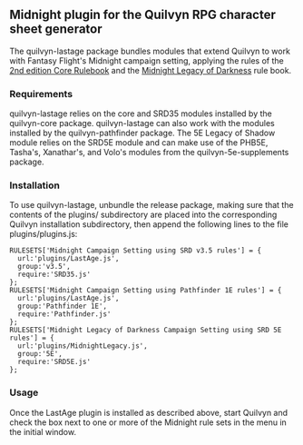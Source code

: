 ## Midnight plugin for the Quilvyn RPG character sheet generator

The quilvyn-lastage package bundles modules that extend Quilvyn to work with
Fantasy Flight's Midnight campaign setting, applying the rules of the
<a href="https://www.drivethrurpg.com/product/2718/Midnight-2nd-Edition-Core-Rulebook">2nd edition Core Rulebook</a>
and the
<a href="https://www.drivethrurpg.com/product/369174/MIDNIGHT--Legacy-of-Darkness?src=hottest">Midnight Legacy of Darkness</a> rule book.

### Requirements

quilvyn-lastage relies on the core and SRD35 modules installed by the
quilvyn-core package. quilvyn-lastage can also work with the modules installed
by the quilvyn-pathfinder package. The 5E Legacy of Shadow module relies on the
SRD5E module and can make use of the PHB5E, Tasha's, Xanathar's, and Volo's
modules from the quilvyn-5e-supplements package.

### Installation

To use quilvyn-lastage, unbundle the release package, making sure that the
contents of the plugins/ subdirectory are placed into the corresponding Quilvyn
installation subdirectory, then append the following lines to the file
plugins/plugins.js:

    RULESETS['Midnight Campaign Setting using SRD v3.5 rules'] = {
      url:'plugins/LastAge.js',
      group:'v3.5',
      require:'SRD35.js'
    };
    RULESETS['Midnight Campaign Setting using Pathfinder 1E rules'] = {
      url:'plugins/LastAge.js',
      group:'Pathfinder 1E',
      require:'Pathfinder.js'
    };
    RULESETS['Midnight Legacy of Darkness Campaign Setting using SRD 5E rules'] = {
      url:'plugins/MidnightLegacy.js',
      group:'5E',
      require:'SRD5E.js'
    };


### Usage

Once the LastAge plugin is installed as described above, start Quilvyn and
check the box next to one or more of the Midnight rule sets in the menu in the
initial window.
